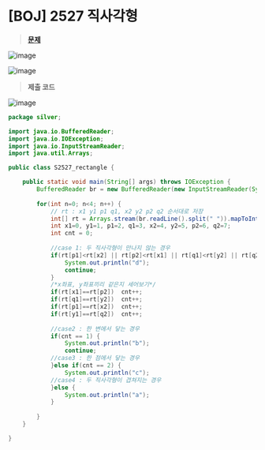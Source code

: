 # [BOJ] 2527 직사각형

> **[문제](https://www.acmicpc.net/problem/2527)**
> 
![image](https://user-images.githubusercontent.com/80896077/174593856-cda5f830-634a-4541-9ed4-bd8b4765eb16.png)

![image](https://user-images.githubusercontent.com/80896077/174593883-743a2ae6-6cbf-4d4e-9b10-2a4c1ffac105.png)

> **제출 코드**
> 

![image](https://user-images.githubusercontent.com/80896077/174593915-5d1d08ac-2b10-4b66-9621-c6a96d335f35.png)

```java
package silver;

import java.io.BufferedReader;
import java.io.IOException;
import java.io.InputStreamReader;
import java.util.Arrays;

public class S2527_rectangle {

	public static void main(String[] args) throws IOException {
		BufferedReader br = new BufferedReader(new InputStreamReader(System.in));
		
		for(int n=0; n<4; n++) {
			// rt : x1 y1 p1 q1, x2 y2 p2 q2 순서대로 저장
			int[] rt = Arrays.stream(br.readLine().split(" ")).mapToInt(Integer::parseInt).toArray();
			int x1=0, y1=1, p1=2, q1=3, x2=4, y2=5, p2=6, q2=7;
			int cnt = 0;
			
			//case 1: 두 직사각형이 만나지 않는 경우
			if(rt[p1]<rt[x2] || rt[p2]<rt[x1] || rt[q1]<rt[y2] || rt[q2]<rt[y1]) {
				System.out.println("d");
				continue;
			}
			/*x좌표, y좌표끼리 같은지 세어보기*/
			if(rt[x1]==rt[p2])	cnt++;
			if(rt[q1]==rt[y2])	cnt++;
			if(rt[p1]==rt[x2])	cnt++;
			if(rt[y1]==rt[q2])	cnt++;
			
			//case2 : 한 변에서 닿는 경우
			if(cnt == 1) { 
				System.out.println("b");
				continue;
			//case3 : 한 점에서 닿는 경우
			}else if(cnt == 2) {
				System.out.println("c");
			//case4 : 두 직사각형이 겹쳐지는 경우
			}else {
				System.out.println("a");
			}
		
		}
	}

}
```

